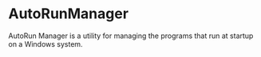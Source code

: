 # AutoRunManager
AutoRun Manager is a utility for managing the programs that run at startup on a Windows system.
